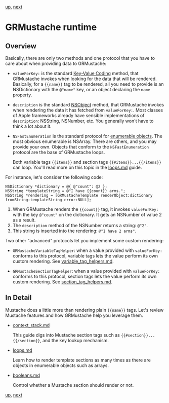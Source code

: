 [up](introduction.md), [next](runtime/context_stack.md)

GRMustache runtime
==================

## Overview

Basically, there are only two methods and one protocol that you have to care about when providing data to GRMustache:

- `valueForKey:` is the standard [Key-Value Coding](http://developer.apple.com/documentation/Cocoa/Conceptual/KeyValueCoding/Articles/KeyValueCoding.html) method, that GRMustache invokes when looking for the data that will be rendered. Basically, for a `{{name}}` tag to be rendered, all you need to provide is an NSDictionary with the `@"name"` key, or an object declaring the `name` property.

- `description` is the standard [NSObject](http://developer.apple.com/documentation/Cocoa/Reference/Foundation/Protocols/NSObject_Protocol/Reference/NSObject.html) method, that GRMustache invokes when rendering the data it has fetched from `valueForKey:`. Most classes of Apple frameworks already have sensible implementations of `description`: NSString, NSNumber, etc. You generally won't have to think a lot about it.

- `NSFastEnumeration` is the standard protocol for [enumerable objects](http://developer.apple.com/documentation/Cocoa/Conceptual/ObjectiveC/Chapters/ocFastEnumeration.html). The most obvious enumerable is NSArray. There are others, and you may provide your own. Objects that conform to the `NSFastEnumeration` protocol are the base of GRMustache loops.
    
    Both variable tags `{{items}}` and section tags `{{#items}}...{{/items}}` can loop. You'll read more on this topic in the [loops.md](runtime/loops.md) guide.

For instance, let's consider the following code:

```obcj
NSDictionary *dictionary = @{ @"count": @2 };
NSString *templateString = @"I have {{count}} arms.";
NSString *rendering = [GRMustacheTemplate renderObject:dictionary fromString:templateString error:NULL];
```

1. When GRMustache renders the `{{count}}` tag, it invokes `valueForKey:` with the key `@"count"` on the dictionary. It gets an NSNumber of value 2 as a result.
2. The `description` method of the NSNumber returns a string: `@"2"`.
3. This string is inserted into the rendering: `@"I have 2 arms"`.

Two other "advanced" protocols let you implement some custom rendering:

- `GRMustacheVariableTagHelper`: when a value provided with `valueForKey:` conforms to this protocol, variable tags lets the value perform its own custom rendering. See [variable_tag_helpers.md](variable_tag_helpers.md).

- `GRMustacheSectionTagHelper`: when a value provided with `valueForKey:` conforms to this protocol, section tags lets the value perform its own custom rendering. See [section_tag_helpers.md](section_tag_helpers.md).


## In Detail

Mustache does a little more than rendering plain `{{name}}` tags. Let's review Mustache features and how GRMustache help you leverage them.

- [context_stack.md](runtime/context_stack.md)

    This guide digs into Mustache section tags such as `{{#section}}...{{/section}}`, and the key lookup mechanism.
    
- [loops.md](runtime/loops.md)
    
    Learn how to render template sections as many times as there are objects in enumerable objects such as arrays.
    
- [booleans.md](runtime/booleans.md)

    Control whether a Mustache section should render or not.


[up](introduction.md), [next](runtime/context_stack.md)
